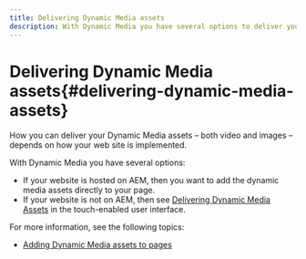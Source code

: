 ```yaml
---
title: Delivering Dynamic Media assets
description: With Dynamic Media you have several options to deliver your dynamic media assets - both video and images - to your website.
---
```


# Delivering Dynamic Media assets{#delivering-dynamic-media-assets}

How you can deliver your Dynamic Media assets &ndash; both video and images &ndash; depends on how your web site is implemented.

With Dynamic Media you have several options:

* If your website is hosted on AEM, then you want to add the dynamic media assets directly to your page.
* If your website is not on AEM, then see [Delivering Dynamic Media Assets](/help/assets/dynamic-media/delivering-dynamic-media-assets.md) in the touch-enabled user interface.

For more information, see the following topics:

* [Adding Dynamic Media assets to pages](/help/assets/dynamic-media/adding-dynamic-media-assets-to-pages.md)

